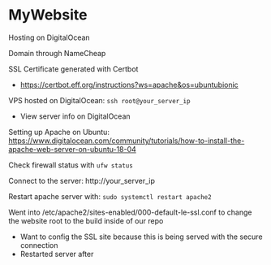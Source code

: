 # MyWebsite

Hosting on DigitalOcean

Domain through NameCheap

SSL Certificate generated with Certbot

- https://certbot.eff.org/instructions?ws=apache&os=ubuntubionic

VPS hosted on DigitalOcean: `ssh root@your_server_ip`

- View server info on DigitalOcean

Setting up Apache on Ubuntu: https://www.digitalocean.com/community/tutorials/how-to-install-the-apache-web-server-on-ubuntu-18-04

Check firewall status with `ufw status`

Connect to the server: http://your_server_ip

Restart apache server with: `sudo systemctl restart apache2`

Went into /etc/apache2/sites-enabled/000-default-le-ssl.conf to change the website root to the build inside of our repo

- Want to config the SSL site because this is being served with the secure connection
- Restarted server after
